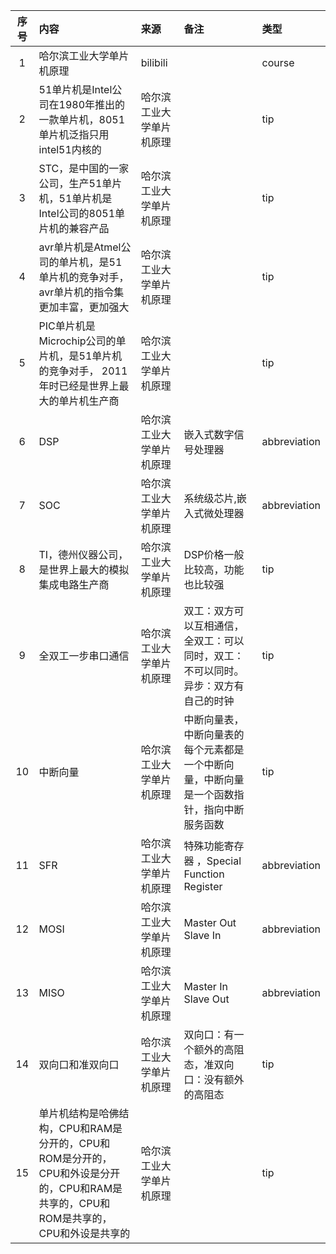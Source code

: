 | 序号 | 内容                                                        | 来源           | 备注                                            | 类型           |
|:--:|:----------------------------------------------------------|:-------------|:----------------------------------------------|:-------------|
| 1  | 哈尔滨工业大学单片机原理                                              | bilibili     |                                               | course       | 
| 2  | 51单片机是Intel公司在1980年推出的一款单片机，8051单片机泛指只用intel51内核的         | 哈尔滨工业大学单片机原理 |                                               | tip          |
| 3  | STC，是中国的一家公司，生产51单片机，51单片机是Intel公司的8051单片机的兼容产品           | 哈尔滨工业大学单片机原理 |                                               | tip          |
| 4  | avr单片机是Atmel公司的单片机，是51单片机的竞争对手，avr单片机的指令集更加丰富，更加强大        | 哈尔滨工业大学单片机原理 |                                               | tip          |
| 5  | PIC单片机是Microchip公司的单片机，是51单片机的竞争对手， 2011年时已经是世界上最大的单片机生产商 | 哈尔滨工业大学单片机原理 |                                               | tip          |
| 6  | DSP                                                       | 哈尔滨工业大学单片机原理 | 嵌入式数字信号处理器                                    | abbreviation |
| 7  | SOC                                                       | 哈尔滨工业大学单片机原理 | 系统级芯片,嵌入式微处理器                                 | abbreviation |
| 8  | TI，德州仪器公司，是世界上最大的模拟集成电路生产商                                | 哈尔滨工业大学单片机原理 | DSP价格一般比较高，功能也比较强                             | tip          |
| 9  | 全双工一步串口通信                                                 | 哈尔滨工业大学单片机原理 | 双工：双方可以互相通信，全双工：可以同时，双工：不可以同时。异步：双方有自己的时钟     | tip          |
| 10 | 中断向量                                                      | 哈尔滨工业大学单片机原理 | 中断向量表，中断向量表的每个元素都是一个中断向量，中断向量是一个函数指针，指向中断服务函数 | tip          |
| 11 | SFR                                                       | 哈尔滨工业大学单片机原理 | 特殊功能寄存器 ，Special Function Register            | abbreviation |
| 12 | MOSI                                                      | 哈尔滨工业大学单片机原理 | Master Out Slave In                           | abbreviation |
| 13 | MISO                                                      | 哈尔滨工业大学单片机原理 | Master In Slave Out                           | abbreviation |
| 14 | 双向口和准双向口                                                  | 哈尔滨工业大学单片机原理 | 双向口：有一个额外的高阻态，准双向口：没有额外的高阻态                   | tip          |
|15 | 单片机结构是哈佛结构，CPU和RAM是分开的，CPU和ROM是分开的，CPU和外设是分开的，CPU和RAM是共享的，CPU和ROM是共享的，CPU和外设是共享的 | 哈尔滨工业大学单片机原理 | | tip |
